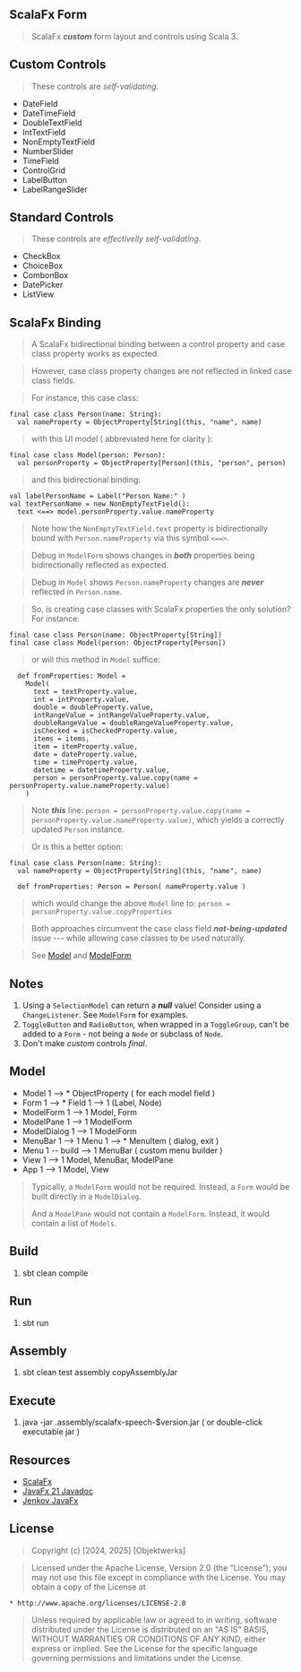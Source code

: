 ScalaFx Form
------------
>ScalaFx ***custom*** form layout and controls using Scala 3.

Custom Controls
---------------
> These controls are *self-validating*.
* DateField
* DateTimeField
* DoubleTextField
* IntTextField
* NonEmptyTextField
* NumberSlider
* TimeField
* ControlGrid
* LabelButton
* LabelRangeSlider

Standard Controls
-----------------
>These controls are *effectivelly self-validating*.
* CheckBox
* ChoiceBox
* CombonBox
* DatePicker
* ListView

ScalaFx Binding
---------------
>A ScalaFx bidirectional binding between a control property and case class property works as expected.

>However, case class property changes are not reflected in linked case class fields.

>For instance, this case class:
```
final case class Person(name: String):
  val nameProperty = ObjectProperty[String](this, "name", name)
```
>with this UI model ( abbreviated here for clarity ):
```
final case class Model(person: Person):
  val personProperty = ObjectProperty[Person](this, "person", person)
```
>and this bidirectional binding:
```
val labelPersonName = Label("Person Name:" )
val textPersonName = new NonEmptyTextField():
  text <==> model.personProperty.value.nameProperty
```
>Note how the ```NonEmptyTextField.text``` property is bidirectionally bound with ```Person.nameProperty```
>via this symbol ```<==>```.

>Debug in ```ModelForm``` shows changes in ***both*** properties being bidirectionally reflected as expected.

>Debug in ```Model``` shows ```Person.nameProperty``` changes are ***never*** reflected in ```Person.name```.

>So, is creating case classes with ScalaFx properties the only solution? For instance:
```
final case class Person(name: ObjectProperty[String])
final case class Model(person: ObjectProperty[Person])
```
>or will this method in ```Model``` suffice:
```
  def fromProperties: Model =
    Model(
      text = textProperty.value,
      int = intProperty.value,
      double = doubleProperty.value,
      intRangeValue = intRangeValueProperty.value,
      doubleRangeValue = doubleRangeValueProperty.value,
      isChecked = isCheckedProperty.value,
      items = items,
      item = itemProperty.value,
      date = dateProperty.value,
      time = timeProperty.value,
      datetime = datetimeProperty.value,
      person = personProperty.value.copy(name = personProperty.value.nameProperty.value)
    )
```
>Note ***this*** line: ```person = personProperty.value.copy(name = personProperty.value.nameProperty.value)```,
>which yields a correctly updated ```Person``` instance.

>Or is this a better option:
```
final case class Person(name: String):
  val nameProperty = ObjectProperty[String](this, "name", name)

  def fromProperties: Person = Person( nameProperty.value )
```
>which would change the above ```Model``` line to: ```person = personProperty.value.copyProperties```

>Both approaches circumvent the case class field ***not-being-updated*** issue --- while allowing case classes to be used naturally.

>See [Model](https://github.com/objektwerks/scalafx.form/blob/main/src/main/scala/objektwerks/Model.scala) and
[ModelForm](https://github.com/objektwerks/scalafx.form/blob/main/src/main/scala/objektwerks/ModelForm.scala)

Notes
-----
1. Using a ```SelectionModel``` can return a ***null*** value! Consider using a ```ChangeListener```. See ```ModelForm``` for examples.
2. ```ToggleButton``` and ```RadioButton```, when wrapped in a ```ToggleGroup```, can't be added to a ```Form``` - not being a ```Node``` or subclass of ```Node```.
3. Don't make *custom* controls *final*.

Model
-----
* Model 1 --> * ObjectProperty ( for each model field )
* Form 1 --> * Field 1 --> 1 (Label, Node)
* ModelForm 1 --> 1 Model, Form
* ModelPane 1 --> 1 ModelForm
* ModelDialog 1 --> 1 ModelForm
* MenuBar 1 --> 1 Menu 1 --> * MenuItem ( dialog, exit )
* Menu 1 -- build --> 1 MenuBar ( custom menu builder )
* View 1 --> 1 Model, MenuBar, ModelPane
* App 1 --> 1 Model, View

>Typically, a ```ModelForm``` would not be required. Instead, a ```Form``` would be built directly in a ```ModelDialog```.

>And a ```ModelPane``` would not contain a ```ModelForm```. Instead, it would contain a list of ```Models```.

Build
-----
1. sbt clean compile

Run
---
1. sbt run

Assembly
--------
1. sbt clean test assembly copyAssemblyJar

Execute
-------
1. java -jar .assembly/scalafx-speech-$version.jar ( or double-click executable jar )

Resources
---------
* [ScalaFx](https://www.scalafx.org/)
* [JavaFx 21 Javadoc](https://openjfx.io/javadoc/21/)
* [Jenkov JavaFx](https://jenkov.com/tutorials/javafx/index.html)

License
-------
>Copyright (c) [2024, 2025] [Objektwerks]

>Licensed under the Apache License, Version 2.0 (the "License");
you may not use this file except in compliance with the License.
You may obtain a copy of the License at

    * http://www.apache.org/licenses/LICENSE-2.0

>Unless required by applicable law or agreed to in writing, software
distributed under the License is distributed on an "AS IS" BASIS,
WITHOUT WARRANTIES OR CONDITIONS OF ANY KIND, either express or implied.
See the License for the specific language governing permissions and
limitations under the License.
